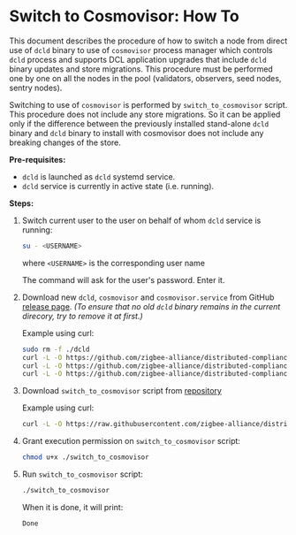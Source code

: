 # Switch to Cosmovisor: How To

This document describes the procedure of how to switch a node from direct use of
`dcld` binary to use of `cosmovisor` process manager which controls `dcld`
process and supports DCL application upgrades that include `dcld` binary updates
and store migrations. This procedure must be performed one by one on all the
nodes in the pool (validators, observers, seed nodes, sentry nodes).

Switching to use of `cosmovisor` is performed by `switch_to_cosmovisor` script.
This procedure does not include any store migrations. So it can be applied only
if the difference between the previously installed stand-alone `dcld` binary and
`dcld` binary to install with cosmovisor does not include any breaking changes
of the store.

**Pre-requisites:**

* `dcld` is launched as `dcld` systemd service.
* `dcld` service is currently in active state (i.e. running).

**Steps:**

1. Switch current user to the user on behalf of whom `dcld` service is running:

    ```bash
    su - <USERNAME>
    ```
    where `<USERNAME>` is the corresponding user name

    The command will ask for the user's password. Enter it.

2. Download new `dcld`, `cosmovisor` and `cosmovisor.service` from GitHub
  [release page](https://github.com/zigbee-alliance/distributed-compliance-ledger/releases). *(To ensure that no old `dcld` binary remains in the current direcory, try to remove it at first.)*

    Example using curl:
    ```bash
    sudo rm -f ./dcld
    curl -L -O https://github.com/zigbee-alliance/distributed-compliance-ledger/releases/download/<release>/dcld
    curl -L -O https://github.com/zigbee-alliance/distributed-compliance-ledger/releases/download/<release>/cosmovisor
    curl -L -O https://github.com/zigbee-alliance/distributed-compliance-ledger/releases/download/<release>/cosmovisor.service
    ```

3. Download `switch_to_cosmovisor` script from [repository](../../deployment/scripts/)

    Example using curl:
    ```bash
    curl -L -O https://raw.githubusercontent.com/zigbee-alliance/distributed-compliance-ledger/master/deployment/scripts/switch_to_cosmovisor
    ```

4. Grant execution permission on `switch_to_cosmovisor` script:

    ```bash
    chmod u+x ./switch_to_cosmovisor
    ```

5. Run `switch_to_cosmovisor` script:

    ```bash
    ./switch_to_cosmovisor
    ```

    When it is done, it will print:
    ```
    Done
    ```
